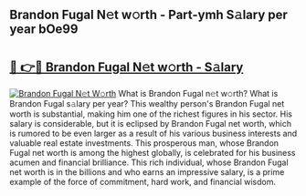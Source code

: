 ## Brandon Fugal N𝚎t w𝚘rth - Part-ymh S𝚊lary per year bOe99

# <h2><a href="http://gc3mbch.nevu.top/?p=Brandon+Fugal">🔗 👉🔴 Brandon Fugal N𝚎t w𝚘rth - S𝚊lary</a></h2>

[![Brandon Fugal N𝚎t W𝚘rth](https://i.imgur.com/Oavwk0R.jpeg)](http://gc3mbch.nevu.top/?p=Brandon+Fugal)
What is Brandon Fugal n𝚎t w𝚘rth? What is Brandon Fugal s𝚊lary per year?
This wealthy person's Brandon Fugal net worth is substantial, making him one of the richest figures in his sector. His salary is considerable, but it is eclipsed by Brandon Fugal net worth, which is rumored to be even larger as a result of his various business interests and valuable real estate investments. This prosperous man, whose Brandon Fugal net worth is among the highest globally, is celebrated for his business acumen and financial brilliance. This rich individual, whose Brandon Fugal net worth is in the billions and who earns an impressive salary, is a prime example of the force of commitment, hard work, and financial wisdom.
